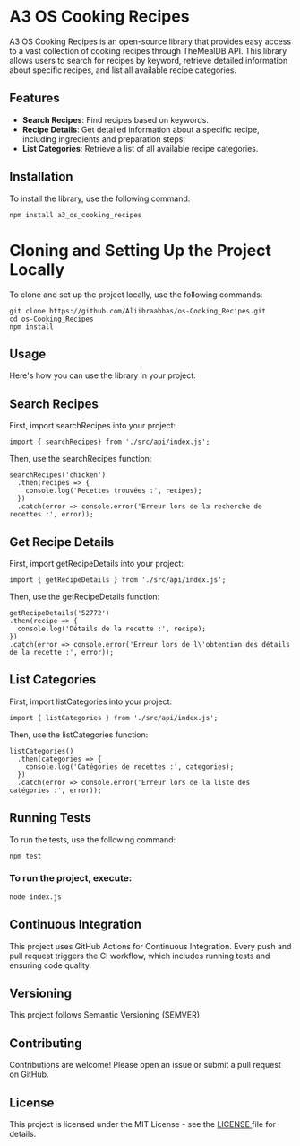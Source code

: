 # A3 OS Cooking Recipes

A3 OS Cooking Recipes is an open-source library that provides easy access to a vast collection of cooking recipes through TheMealDB API. This library allows users to search for recipes by keyword, retrieve detailed information about specific recipes, and list all available recipe categories.

## Features

- **Search Recipes**: Find recipes based on keywords.
- **Recipe Details**: Get detailed information about a specific recipe, including ingredients and preparation steps.
- **List Categories**: Retrieve a list of all available recipe categories.

## Installation

To install the library, use the following command:

```
npm install a3_os_cooking_recipes
```
# Cloning and Setting Up the Project Locally
To clone and set up the project locally, use the following commands:
```
git clone https://github.com/Aliibraabbas/os-Cooking_Recipes.git
cd os-Cooking_Recipes
npm install
```
## Usage
Here's how you can use the library in your project:

## Search Recipes
First, import searchRecipes into your project:
```
import { searchRecipes} from './src/api/index.js';
```
Then, use the searchRecipes function:
```
searchRecipes('chicken')
  .then(recipes => {
    console.log('Recettes trouvées :', recipes);
  })
  .catch(error => console.error('Erreur lors de la recherche de recettes :', error));
  ```

  ## Get Recipe Details
  First, import getRecipeDetails into your project:
  ```
  import { getRecipeDetails } from './src/api/index.js';
  ```
  Then, use the getRecipeDetails function:
```
getRecipeDetails('52772')
.then(recipe => {
  console.log('Détails de la recette :', recipe);
})
.catch(error => console.error('Erreur lors de l\'obtention des détails de la recette :', error));

  ```
## List Categories
First, import listCategories into your project:
```
import { listCategories } from './src/api/index.js';
```
Then, use the listCategories function:
```
listCategories()
  .then(categories => {
    console.log('Catégories de recettes :', categories);
  })
  .catch(error => console.error('Erreur lors de la liste des catégories :', error));

  ```

  ## Running Tests
  To run the tests, use the following command:
  ```
  npm test
  ```

  ### To run the project, execute:
  ```
  node index.js
  ```

  ## Continuous Integration
  This project uses GitHub Actions for Continuous Integration. Every push and pull request triggers the CI workflow, which includes running tests and ensuring code quality.

  ## Versioning
  This project follows Semantic Versioning (SEMVER)

  ## Contributing
  Contributions are welcome! Please open an issue or submit a pull request on GitHub.

  ## License
  This project is licensed under the MIT License - see the <a href="https://github.com/Aliibraabbas/os-Cooking_Recipes/blob/main/LICENSE">LICENSE </a> file for details.




